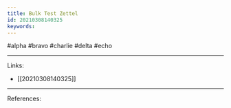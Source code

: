 ```yaml
---
title: Bulk Test Zettel
id: 20210308140325
keywords:
---
```

#alpha #bravo #charlie #delta #echo

---
Links:

- [[20210308140325]]

---
References:
